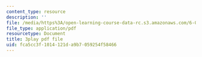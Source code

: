 ```yaml
---
content_type: resource
description: ''
file: /media/https%3A/open-learning-course-data-rc.s3.amazonaws.com/6-042j-mathematics-for-computer-science-fall-2010/fca5cc3f1014121da9b7059254f58466_bTyxpoi2dmM.pdf
file_type: application/pdf
resourcetype: Document
title: 3play pdf file
uid: fca5cc3f-1014-121d-a9b7-059254f58466
---
```

